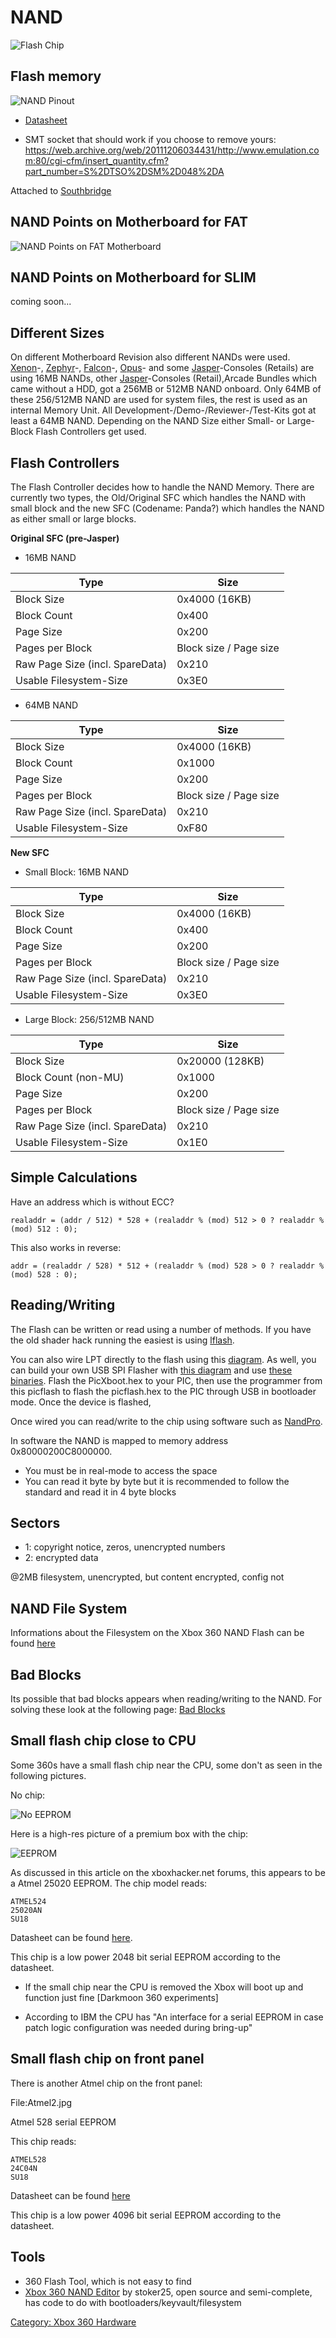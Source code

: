 # NAND

![Flash Chip](images/Flash.jpg "Flash Chip")

## Flash memory

![NAND Pinout](images/Nandpinout.png "NAND Pinout")

- [Datasheet](https://web.archive.org/web/20150112073857/http://www.hynix.com/datasheet/pdf/flash/HY27US(08_16)281A%20Series(Rev0.6).pdf)


- SMT socket that should work if you choose to remove yours:
  https://web.archive.org/web/20111206034431/http://www.emulation.com:80/cgi-cfm/insert_quantity.cfm?part_number=S%2DTSO%2DSM%2D048%2DA

Attached to [Southbridge](../Southbridge)

## NAND Points on Motherboard for FAT

![NAND Points on FAT Motherboard](images/Nandreadpins.jpg)

## NAND Points on Motherboard for SLIM

coming soon...

## Different Sizes

On different Motherboard Revision also different NANDs were used.
[Xenon](../Xenon)-, [Zephyr](../Zephyr)-,
[Falcon](../Falcon)-, [Opus](../Opus)- and some
[Jasper](../Jasper)-Consoles (Retails) are using 16MB NANDs,
other [Jasper](../Jasper)-Consoles (Retail),Arcade Bundles which
came without a HDD, got a 256MB or 512MB NAND onboard. Only 64MB of
these 256/512MB NAND are used for system files, the rest is used as an
internal Memory Unit. All Development-/Demo-/Reviewer-/Test-Kits got at
least a 64MB NAND. Depending on the NAND Size either Small- or
Large-Block Flash Controllers get used.

## Flash Controllers

The Flash Controller decides how to handle the NAND Memory. There are
currently two types, the Old/Original SFC which handles the NAND with
small block and the new SFC (Codename: Panda?) which handles the NAND as
either small or large blocks.

**Original SFC (pre-Jasper)**

  - 16MB NAND

| Type                            | Size                   |
| ------------------------------- | ---------------------- |
| Block Size                      | 0x4000 (16KB)          |
| Block Count                     | 0x400                  |
| Page Size                       | 0x200                  |
| Pages per Block                 | Block size / Page size |
| Raw Page Size (incl. SpareData) | 0x210                  |
| Usable Filesystem-Size          | 0x3E0                  |

  - 64MB NAND

| Type                            | Size                   |
| ------------------------------- | ---------------------- |
| Block Size                      | 0x4000 (16KB)          |
| Block Count                     | 0x1000                 |
| Page Size                       | 0x200                  |
| Pages per Block                 | Block size / Page size |
| Raw Page Size (incl. SpareData) | 0x210                  |
| Usable Filesystem-Size          | 0xF80                  |

**New SFC**

  - Small Block: 16MB NAND

| Type                            | Size                   |
| ------------------------------- | ---------------------- |
| Block Size                      | 0x4000 (16KB)          |
| Block Count                     | 0x400                  |
| Page Size                       | 0x200                  |
| Pages per Block                 | Block size / Page size |
| Raw Page Size (incl. SpareData) | 0x210                  |
| Usable Filesystem-Size          | 0x3E0                  |

  - Large Block: 256/512MB NAND

| Type                            | Size                   |
| ------------------------------- | ---------------------- |
| Block Size                      | 0x20000 (128KB)        |
| Block Count (non-MU)            | 0x1000                 |
| Page Size                       | 0x200                  |
| Pages per Block                 | Block size / Page size |
| Raw Page Size (incl. SpareData) | 0x210                  |
| Usable Filesystem-Size          | 0x1E0                  |

## Simple Calculations

Have an address which is without ECC?

`realaddr = (addr / 512) * 528 + (realaddr % (mod) 512 > 0 ? realaddr % (mod) 512 : 0);`

This also works in reverse:

`addr = (realaddr / 528) * 512 + (realaddr % (mod) 528 > 0 ? realaddr % (mod) 528 : 0);`

## Reading/Writing

The Flash can be written or read using a number of methods. If you have
the old shader hack running the easiest is using [lflash](../lflash).

You can also wire LPT directly to the flash using this
[diagram](http://img19.imageshack.us/img19/5198/wiringforxenondiagram.jpg).
As well, you can build your own USB SPI Flasher with [this
diagram](http://img35.imageshack.us/img35/8949/xbox360usbflasher.png)
and use [these binaries](https://sourceforge.net/projects/free60/files/PicFlash/PICFLASH_v3b_plus2.zip).
Flash the PicXboot.hex to your PIC, then use the programmer from this picflash to flash the
picflash.hex to the PIC through USB in bootloader mode. Once the device is flashed,


Once wired you can read/write to the chip using software such as
[NandPro](../NandPro).

In software the NAND is mapped to memory address 0x80000200C8000000.

  - You must be in real-mode to access the space
  - You can read it byte by byte but it is recommended to follow the
    standard and read it in 4 byte blocks

## Sectors

  - 1: copyright notice, zeros, unencrypted numbers
  - 2: encrypted data

@2MB filesystem, unencrypted, but content encrypted, config not

## NAND File System

Informations about the Filesystem on the Xbox 360 NAND Flash can be found
[here](../NAND_File_System)

## Bad Blocks

Its possible that bad blocks appears when reading/writing to the NAND.
For solving these look at the following page: [Bad Blocks](../NAND#Bad_Blocks)

## Small flash chip close to CPU

Some 360s have a small flash chip near the CPU, some don't as seen in
the following pictures.

No chip:

![No EEPROM](images/X360Pro_noeeprom.jpg "X360Pro with No EEPROM")

Here is a high-res picture of a premium box with the chip:

![EEPROM](images/Eeprom.jpg "EEPROM")

As discussed in this article on the xboxhacker.net forums, this appears
to be a Atmel 25020 EEPROM. The chip model reads:

```
ATMEL524
25020AN
SU18
```

Datasheet can be found
[here](https://web.archive.org/web/20061005163428/http://www.atmel.com/dyn/resources/prod_documents/doc3348.pdf).

This chip is a low power 2048 bit serial EEPROM according to the
datasheet.

- If the small chip near the CPU is removed the Xbox will boot up and
  function just fine \[Darkmoon 360 experiments\]

- According to IBM the CPU has "An interface for a serial EEPROM in
  case patch logic configuration was needed during bring-up"

## Small flash chip on front panel

There is another Atmel chip on the front panel:

File:Atmel2.jpg <!-- This image has never actually appeard on the wiki archive. A new image can be taken by anyone with the correct hardware. -->

Atmel 528 serial EEPROM

This chip reads:

```
ATMEL528
24C04N
SU18
```

Datasheet can be found
[here](https://web.archive.org/web/20061224151351/http://www.atmel.com/dyn/resources/prod_documents/doc0180.pdf)

This chip is a low power 4096 bit serial EEPROM according to the
datasheet.

## Tools

- 360 Flash Tool, which is not easy to find
- [Xbox 360 NAND Editor](http://www.megaupload.com/?d=LGF518J0) by stoker25,
  open source and semi-complete, has code to do with bootloaders/keyvault/filesystem

[Category: Xbox 360 Hardware](../Category_Xbox360_Hardware)
